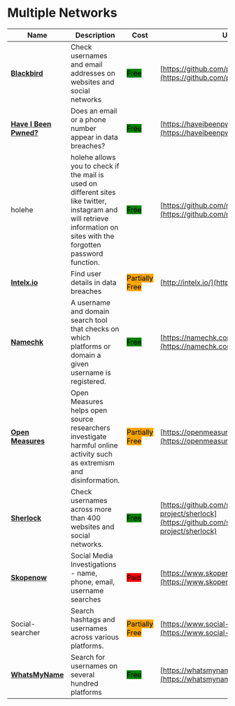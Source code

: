 # Multiple Networks

| Name | Description | Cost | URL |
| --- | --- | --- | --- |
| [**Blackbird**](../../../tools/blackbird/README.md) | Check usernames and email addresses on websites and social networks | <mark style="background-color:green;">Free</mark> | [https://github.com/p1ngul1n0/blackbird](https://github.com/p1ngul1n0/blackbird) |
| [**Have I Been Pwned?**](../../../tools/have-i-been-pwned/README.md) | Does an email or a phone number appear in data breaches? | <mark style="background-color:green;">Free</mark> | [https://haveibeenpwned.com/](https://haveibeenpwned.com/) |
| holehe | holehe allows you to check if the mail is used on different sites like twitter, instagram and will retrieve information on sites with the forgotten password function. | <mark style="background-color:green;">Free</mark> | [https://github.com/megadose/holehe](https://github.com/megadose/holehe) |
| [**Intelx.io**](../../../tools/intelx.io/README.md) | Find user details in data breaches | <mark style="background-color:orange;">Partially Free</mark> | [http://intelx.io/](http://intelx.io/) |
| [**Namechk**](../../../tools/namechk/README.md) | A username and domain search tool that checks on which platforms or domain a given username is registered. | <mark style="background-color:green;">Free</mark> | [https://namechk.com/](https://namechk.com/) |
| [**Open Measures**](../../../tools/open-measures/README.md) | Open Measures helps open source researchers investigate harmful online activity such as extremism and disinformation. | <mark style="background-color:orange;">Partially Free</mark> | [https://openmeasures.io/](https://openmeasures.io/) |
| [**Sherlock**](../../../tools/sherlock/README.md) | Check usernames across more than 400 websites and social networks. | <mark style="background-color:green;">Free</mark> | [https://github.com/sherlock-project/sherlock](https://github.com/sherlock-project/sherlock) |
| [**Skopenow**](../../../tools/skopenow/README.md) | Social Media Investigations - name, phone, email, username searches | <mark style="background-color:red;">Paid</mark> | [https://www.skopenow.com/](https://www.skopenow.com/) |
| Social-searcher | Search hashtags and usernames across various platforms. | <mark style="background-color:orange;">Partially Free</mark> | [https://www.social-searcher.com/](https://www.social-searcher.com/) |
| [**WhatsMyName**](../../../tools/whats-my-name/README.md) | Search for usernames on several hundred platforms | <mark style="background-color:green;">Free</mark> | [https://whatsmyname.app/](https://whatsmyname.app/) |